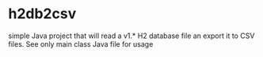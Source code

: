 # h2db2csv
simple Java project that will read a v1.* H2 database file an export it to CSV files. See only main class Java file for usage
